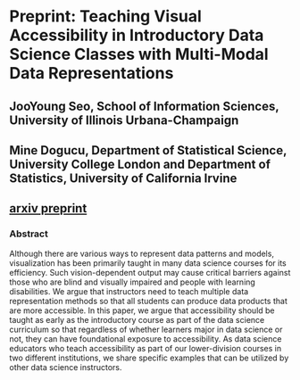 # Preprint: Teaching Visual Accessibility in Introductory Data Science Classes with Multi-Modal Data Representations

## JooYoung Seo, School of Information Sciences, University of Illinois Urbana-Champaign

## Mine Dogucu, Department of Statistical Science, University College London and Department of Statistics, University of California Irvine

## [arxiv preprint](https://arxiv.org/abs/2208.02565)

### Abstract

Although there are various ways to represent data patterns and models, visualization has been primarily taught in many data science courses for its efficiency. Such vision-dependent output may cause critical barriers against those who are blind and visually impaired and people with learning disabilities. We argue that instructors need to teach multiple data representation methods so that all students can produce data products that are more accessible. In this paper, we argue that accessibility should be taught as early as the introductory course as part of the data science curriculum so that regardless of whether learners major in data science or not, they can have foundational exposure to accessibility. As data science educators who teach accessibility as part of our lower-division courses in two different institutions, we share specific examples that can be utilized by other data science instructors.
